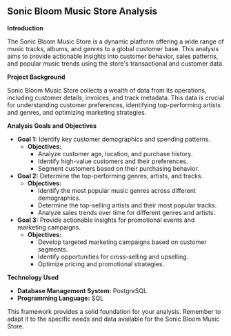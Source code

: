 ## Sonic Bloom Music Store Analysis

**Introduction**

The Sonic Bloom Music Store is a dynamic platform offering a wide range of music tracks, albums, and genres to a global customer base. This analysis aims to provide actionable insights into customer behavior, sales patterns, and popular music trends using the store's transactional and customer data.

**Project Background**

Sonic Bloom Music Store collects a wealth of data from its operations, including customer details, invoices, and track metadata. This data is crucial for understanding customer preferences, identifying top-performing artists and genres, and optimizing marketing strategies.

**Analysis Goals and Objectives**

* **Goal 1:** Identify key customer demographics and spending patterns.
    * **Objectives:**
        * Analyze customer age, location, and purchase history.
        * Identify high-value customers and their preferences.
        * Segment customers based on their purchasing behavior.
* **Goal 2:** Determine the top-performing genres, artists, and tracks.
    * **Objectives:**
        * Identify the most popular music genres across different demographics.
        * Determine the top-selling artists and their most popular tracks.
        * Analyze sales trends over time for different genres and artists.
* **Goal 3:** Provide actionable insights for promotional events and marketing campaigns.
    * **Objectives:**
        * Develop targeted marketing campaigns based on customer segments.
        * Identify opportunities for cross-selling and upselling.
        * Optimize pricing and promotional strategies.

**Technology Used**

* **Database Management System:** PostgreSQL
* **Programming Language:** SQL

This framework provides a solid foundation for your analysis. Remember to adapt it to the specific needs and data available for the Sonic Bloom Music Store.


